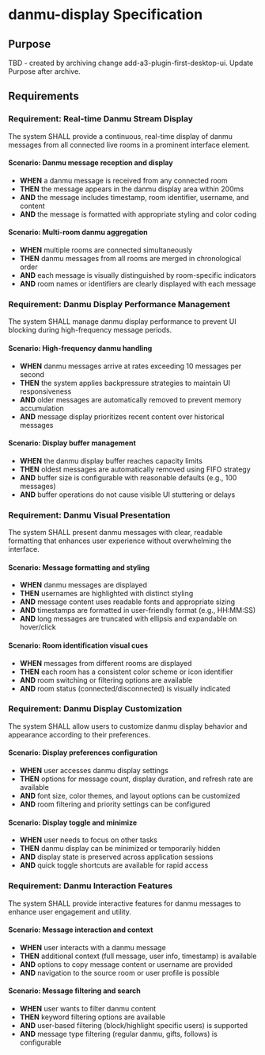 # danmu-display Specification

## Purpose
TBD - created by archiving change add-a3-plugin-first-desktop-ui. Update Purpose after archive.
## Requirements
### Requirement: Real-time Danmu Stream Display
The system SHALL provide a continuous, real-time display of danmu messages from all connected live rooms in a prominent interface element.

#### Scenario: Danmu message reception and display
- **WHEN** a danmu message is received from any connected room
- **THEN** the message appears in the danmu display area within 200ms
- **AND** the message includes timestamp, room identifier, username, and content
- **AND** the message is formatted with appropriate styling and color coding

#### Scenario: Multi-room danmu aggregation
- **WHEN** multiple rooms are connected simultaneously
- **THEN** danmu messages from all rooms are merged in chronological order
- **AND** each message is visually distinguished by room-specific indicators
- **AND** room names or identifiers are clearly displayed with each message

### Requirement: Danmu Display Performance Management
The system SHALL manage danmu display performance to prevent UI blocking during high-frequency message periods.

#### Scenario: High-frequency danmu handling
- **WHEN** danmu messages arrive at rates exceeding 10 messages per second
- **THEN** the system applies backpressure strategies to maintain UI responsiveness
- **AND** older messages are automatically removed to prevent memory accumulation
- **AND** message display prioritizes recent content over historical messages

#### Scenario: Display buffer management
- **WHEN** the danmu display buffer reaches capacity limits
- **THEN** oldest messages are automatically removed using FIFO strategy
- **AND** buffer size is configurable with reasonable defaults (e.g., 100 messages)
- **AND** buffer operations do not cause visible UI stuttering or delays

### Requirement: Danmu Visual Presentation
The system SHALL present danmu messages with clear, readable formatting that enhances user experience without overwhelming the interface.

#### Scenario: Message formatting and styling
- **WHEN** danmu messages are displayed
- **THEN** usernames are highlighted with distinct styling
- **AND** message content uses readable fonts and appropriate sizing
- **AND** timestamps are formatted in user-friendly format (e.g., HH:MM:SS)
- **AND** long messages are truncated with ellipsis and expandable on hover/click

#### Scenario: Room identification visual cues
- **WHEN** messages from different rooms are displayed
- **THEN** each room has a consistent color scheme or icon identifier
- **AND** room switching or filtering options are available
- **AND** room status (connected/disconnected) is visually indicated

### Requirement: Danmu Display Customization
The system SHALL allow users to customize danmu display behavior and appearance according to their preferences.

#### Scenario: Display preferences configuration
- **WHEN** user accesses danmu display settings
- **THEN** options for message count, display duration, and refresh rate are available
- **AND** font size, color themes, and layout options can be customized
- **AND** room filtering and priority settings can be configured

#### Scenario: Display toggle and minimize
- **WHEN** user needs to focus on other tasks
- **THEN** danmu display can be minimized or temporarily hidden
- **AND** display state is preserved across application sessions
- **AND** quick toggle shortcuts are available for rapid access

### Requirement: Danmu Interaction Features
The system SHALL provide interactive features for danmu messages to enhance user engagement and utility.

#### Scenario: Message interaction and context
- **WHEN** user interacts with a danmu message
- **THEN** additional context (full message, user info, timestamp) is available
- **AND** options to copy message content or username are provided
- **AND** navigation to the source room or user profile is possible

#### Scenario: Message filtering and search
- **WHEN** user wants to filter danmu content
- **THEN** keyword filtering options are available
- **AND** user-based filtering (block/highlight specific users) is supported
- **AND** message type filtering (regular danmu, gifts, follows) is configurable

